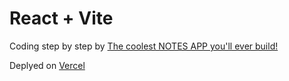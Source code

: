 # React + Vite

Coding step by step by [The coolest NOTES APP you'll ever build!](https://sticky-fcc.vercel.app/)

Deplyed on [Vercel](https://sticky-notes-eta-ten.vercel.app/)
